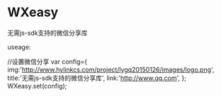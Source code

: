 # WXeasy
无需js-sdk支持的微信分享库

useage:

//设置微信分享
	var config={
		img:'http://www.hylinkcs.com/project/lygq20150126/images/logo.png',
		title:'无需js-sdk支持的微信分享库',
		link:'http://www.qq.com',
	};
    WXeasy.set(config);
